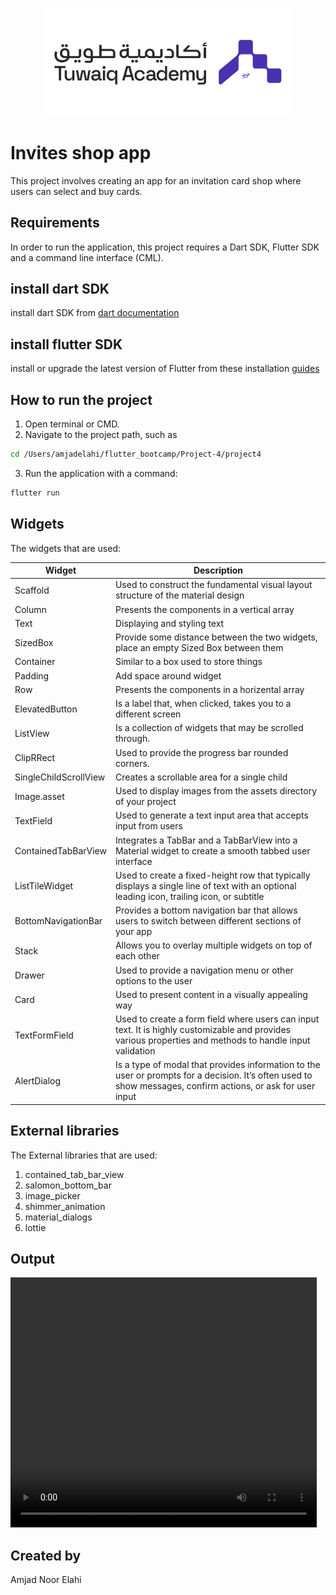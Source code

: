 
<p align="center">
<img src="assets/tuwaiq_academy_logo.png" alt="Tuwaiq" width="400"/>
<br/>

# Invites shop app

 This project involves creating an app for an invitation card shop where users can select and buy cards. 

## Requirements

 In order to run the application, this project requires a Dart SDK, Flutter SDK and a command line interface (CML).

## install dart SDK
 install dart SDK from [dart documentation](https://dart.dev/get-dart)

 ## install flutter SDK
 install or upgrade the latest version of Flutter from these installation [guides](https://docs.flutter.dev/get-started/install)

## How to run the project

1. Open terminal or CMD.
2. Navigate to the project path, such as 
```bash
cd /Users/amjadelahi/flutter_bootcamp/Project-4/project4
```
 3. Run the application with a command: 
```bash
flutter run
```
 ## Widgets 
The widgets that are used:

| Widget | Description |
| --- | --- |
| Scaffold | Used to construct the fundamental visual layout structure of the material design |
| Column | Presents the components in a vertical array |
| Text | Displaying and styling text |
| SizedBox | Provide some distance between the two widgets, place an empty Sized Box between them |
| Container | Similar to a box used to store things |
| Padding | Add space around widget |
| Row | Presents the components in a horizental array |
| ElevatedButton | Is a label that, when clicked, takes you to a different screen |
| ListView | Is a collection of widgets that may be scrolled through. |
| ClipRRect | Used to provide the progress bar rounded corners. |
| SingleChildScrollView | Creates a scrollable area for a single child |
| Image.asset | Used to display images from the assets directory of your project |
| TextField | Used to generate a text input area that accepts input from users |
| ContainedTabBarView | Integrates a TabBar and a TabBarView into a Material widget to create a smooth tabbed user interface |
| ListTileWidget | Used to create a fixed-height row that typically displays a single line of text with an optional leading icon, trailing icon, or subtitle |
| BottomNavigationBar | Provides a bottom navigation bar that allows users to switch between different sections of your app |
| Stack | Allows you to overlay multiple widgets on top of each other |
| Drawer | Used to provide a navigation menu or other options to the user |
| Card | Used to present content in a visually appealing way |
| TextFormField | Used to create a form field where users can input text. It is highly customizable and provides various properties and methods to handle input validation |
| AlertDialog | Is a type of modal that provides information to the user or prompts for a decision. It’s often used to show messages, confirm actions, or ask for user input |

## External libraries
The External libraries that are used:
1. contained_tab_bar_view
2. salomon_bottom_bar
3. image_picker
4. shimmer_animation
5. material_dialogs
6. lottie

## Output 


<video width="490" height="400" controls>
  <source src="assets/output.mp4" type="video/mp4">
</video>




## Created by
Amjad Noor Elahi

